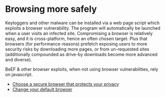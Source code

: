 # Browsing more safely

Keyloggers and other malware can be installed via a web page script which exploits a browser vulnerability. The 
program will automatically be launched when a user visits an infected site. Compromising a browser is relatively easy, 
and it is cross-platform, hence an often chosen target. Plus that browsers (for performance reasons) prefetch exposing 
users to more security risks by downloading more pages, or from un-requested sites (additionally compounded as drive-by 
downloads become more advanced and diverse).

BeEF & other browser exploits, when not using browser vulnerabilities, rely on javascript.

* [Choose a secure browser that protects your privacy](../services/browsers.md)
* [Change your default browser](../services/default-apps.md)







